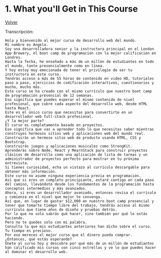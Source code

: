 <h1>1. What you'll Get in This Course</h1>
<a href="..\Readme.md" title="Volver a Readme.md">Volver</a>

Transcripción:

    Hola y bienvenido al mejor curso de desarrollo web del mundo.
    Mi nombre es Angela.
    Soy una desarrolladora senior y la instructora principal en el London App Brewery, el boot camp de programación con la mejor calificación en Londres.
    Hasta la fecha, he enseñado a más de un millón de estudiantes en todo el mundo, tanto presencialmente como en línea.
    Y hoy estoy muy emocionada de tener el privilegio de ser tu instructora en este curso.
    Tendrás acceso a más de 55 horas de contenido en video HD, tutoriales paso a paso, ejercicios de codificación interactivos, cuestionarios y mucho, mucho más.
    Este curso se ha creado con el mismo currículo que nuestro boot camp de programación presencial de 12 semanas.
    Eso significa que puedes esperar el mismo contenido de nivel profesional, que cubre cada aspecto del desarrollo web, desde HTML hasta React.
    Este es el único curso que necesitas para convertirte en un desarrollador web full-stack profesional.
    ¿Y la mejor parte?
    El curso es completamente basado en proyectos.
    Eso significa que vas a aprender todo lo que necesitas saber mientras construyes hermosos sitios web y aplicaciones web del mundo real.
    Construirás un hermoso sitio web de producto usando HTML, CSS y Bootstrap.
    Construirás juegos y aplicaciones musicales como StrongKit.
    Aprenderás sobre Node, React y MearnStack para construir proyectos clásicos de desarrollo como una aplicación de lista de tareas y un administrador de proyectos perfecto para mostrar en tu próxima entrevista.
    Si tienes curiosidad, echa un vistazo al currículo descargable para obtener más información.
    Este curso no asume ninguna experiencia previa en programación.
    Así que si eres un completo principiante, estaré contigo en cada paso del camino, llevándote desde los fundamentos de la programación hasta conceptos intermedios y más avanzados.
    Ahora, si eres un desarrollador avanzado, entonces revisa el currículo y comienza en el nivel que mejor te convenga.
    Así que, en lugar de gastar $12,000 en nuestro boot camp presencial y tener que tomarte tiempo libre del trabajo, tendrás acceso al mismo currículo que tiene años de diseño y pruebas detrás.
    Por lo que no solo sabrás qué hacer, sino también por qué lo estás haciendo.
    Pero no te quedes solo con mi palabra.
    Consulta lo que mis estudiantes anteriores han dicho sobre el curso.
    Tu tiempo es precioso.
    Por eso mereces el mejor curso que el dinero pueda comprar.
    ¿Entonces, qué estás esperando?
    Únete al curso hoy y descubre por qué más de un millón de estudiantes han calificado mis cursos con cinco estrellas y ve lo que puedes hacer al dominar el desarrollo web.

